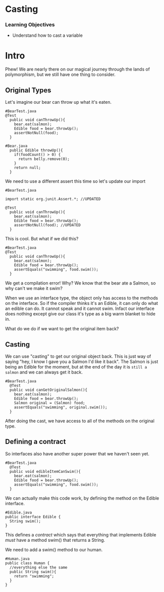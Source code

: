 # Casting

### Learning Objectives

- Understand how to cast a variable

# Intro

Phew! We are nearly there on our magical journey through the lands of polymorphism, but we still have one thing to consider.

## Original Types

Let's imagine our bear can throw up what it's eaten.

```
#BearTest.java
@Test
  public void canThrowUp(){
    bear.eat(salmon);
    Edible food = bear.throwUp();
    assertNotNull(food);
  }
  
#Bear.java
  public Edible throwUp(){
    if(foodCount() > 0) {
      return belly.remove(0);
    }
    return null;
  }
```

We need to use a different assert this time so let's update our import

```
#BearTest.java

import static org.junit.Assert.*; //UPDATED

@Test
  public void canThrowUp(){
    bear.eat(salmon);
    Edible food = bear.throwUp();
    assertNotNull(food); //UPDATED
  }

```

This is cool. But what if we did this?

```
#BearTest.java
@Test
  public void canThrowUp(){
    bear.eat(salmon);
    Edible food = bear.throwUp();
    assertEquals("swimming", food.swim());
  }
```

We get a compilation error! Why? We know that the bear ate a Salmon, so why can't we make it swim?

When we use an interface type, the object only has access to the methods on the interface. So if the compiler thinks it's an Edible, it can only do what an edible can do. It cannot speak and it cannot swim. Infact our interface does nothing except give our class it's type as a big warm blanket to hide in.

What do we do if we want to get the original item back?

## Casting

We can use "casting" to get our original object back. This is just way of saying "hey, I know I gave you a Salmon I'd like it back". The Salmon is just being an Edible for the moment, but at the end of the day it is `still a salmon` and we can always get it back.

```
#BearTest.java
  @Test
  public void canGetOriginalSalmon(){
    bear.eat(salmon);
    Edible food = bear.throwUp();
    Salmon original = (Salmon) food;
    assertEquals("swimming", original.swim());
  }
```

After doing the cast, we have access to all of the methods on the original type.

## Defining a contract

So interfaces also have another super power that we haven't seen yet.

```
#BearTest.java
  @Test
  public void edibleItemCanSwim(){
    bear.eat(salmon);
    Edible food = bear.throwUp();
    assertEquals("swimming", food.swim());
  }
```

We can actually make this code work, by defining the method on the Edible interface.

```
#Edible.java
public interface Edible {
  String swim();
}
```

This defines a *contract* which says that everything that implements Edible *must* have a method swim() that returns a String.

We need to add a swim() method to our human.

```
#Human.java
public class Human {
  //everything else the same
  public String swim(){
    return "swimming";
  }
}
```
